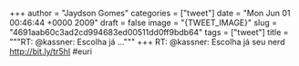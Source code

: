 
+++
author = "Jaydson Gomes"
categories = ["tweet"]
date = "Mon Jun 01 00:46:44 +0000 2009"
draft = false
image = "{TWEET_IMAGE}"
slug = "4691aab60c3ad2cd994683ed00511dd0ff9bdb64"
tags = ["tweet"]
title = """RT: @kassner: Escolha já ..."""
+++
RT: @kassner: Escolha já seu nerd http://bit.ly/tr5hI #euri
